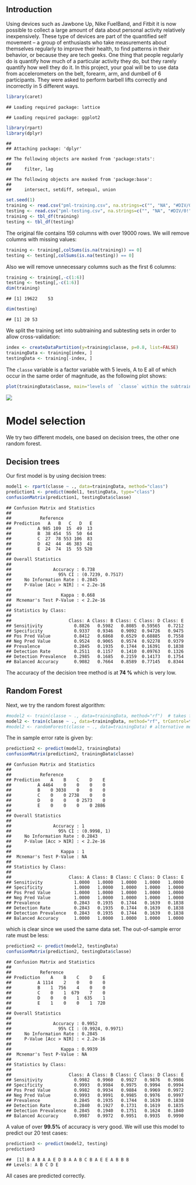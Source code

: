 Introduction
------------

Using devices such as Jawbone Up, Nike FuelBand, and Fitbit it is now possible to collect a large amount of data about personal activity relatively inexpensively. These type of devices are part of the quantified self movement – a group of enthusiasts who take measurements about themselves regularly to improve their health, to find patterns in their behavior, or because they are tech geeks. One thing that people regularly do is quantify how much of a particular activity they do, but they rarely quantify how well they do it. In this project, your goal will be to use data from accelerometers on the belt, forearm, arm, and dumbell of 6 participants. They were asked to perform barbell lifts correctly and incorrectly in 5 different ways.

``` r
library(caret)
```

    ## Loading required package: lattice

    ## Loading required package: ggplot2

``` r
library(rpart)
library(dplyr)
```

    ## 
    ## Attaching package: 'dplyr'

    ## The following objects are masked from 'package:stats':
    ## 
    ##     filter, lag

    ## The following objects are masked from 'package:base':
    ## 
    ##     intersect, setdiff, setequal, union

``` r
set.seed(1)
training <- read.csv("pml-training.csv", na.strings=c("", "NA", "#DIV/0!"), row.names = 1)
testing <- read.csv("pml-testing.csv", na.strings=c("", "NA", "#DIV/0!"), row.names = 1)
training <- tbl_df(training)
testing <- tbl_df(testing)
```

The original file contains 159 columns with over 19000 rows. We will remove columns with missing values:

``` r
training <- training[,colSums(is.na(training)) == 0]
testing <- testing[,colSums(is.na(testing)) == 0]
```

Also we will remove unnecessary columns such as the first 6 columns:

``` r
training <- training[,-c(1:6)]
testing <- testing[,-c(1:6)]
dim(training)
```

    ## [1] 19622    53

``` r
dim(testing)
```

    ## [1] 20 53

We split the training set into subtraining and subtesting sets in order to allow cross-validation:

``` r
index <- createDataPartition(y=training$classe, p=0.8, list=FALSE)
trainingData <- training[index, ]
testingData <- training[-index, ]
```

The `classe` variable is a factor variable with 5 levels, A to E all of which occur in the same order of magnitude, as the following plot shows:

``` r
plot(trainingData$classe, main="levels of  `classe` within the subtraining set", xlab="levels", ylab="frequency")
```

![](assignment_files/figure-markdown_github/unnamed-chunk-5-1.png)

Model selection
===============

We try two different models, one based on decision trees, the other one random forest.

Decision trees
--------------

Our first model is by using decision trees:

``` r
model1 <- rpart(classe ~ ., data=trainingData, method="class")
prediction1 <- predict(model1, testingData, type="class")
confusionMatrix(prediction1, testingData$classe)
```

    ## Confusion Matrix and Statistics
    ## 
    ##           Reference
    ## Prediction   A   B   C   D   E
    ##          A 985 109  15  49  13
    ##          B  38 454  55  50  64
    ##          C  27  78 553 106  83
    ##          D  42  44  46 383  41
    ##          E  24  74  15  55 520
    ## 
    ## Overall Statistics
    ##                                           
    ##                Accuracy : 0.738           
    ##                  95% CI : (0.7239, 0.7517)
    ##     No Information Rate : 0.2845          
    ##     P-Value [Acc > NIR] : < 2.2e-16       
    ##                                           
    ##                   Kappa : 0.668           
    ##  Mcnemar's Test P-Value : < 2.2e-16       
    ## 
    ## Statistics by Class:
    ## 
    ##                      Class: A Class: B Class: C Class: D Class: E
    ## Sensitivity            0.8826   0.5982   0.8085  0.59565   0.7212
    ## Specificity            0.9337   0.9346   0.9092  0.94726   0.9475
    ## Pos Pred Value         0.8412   0.6868   0.6529  0.68885   0.7558
    ## Neg Pred Value         0.9524   0.9065   0.9574  0.92278   0.9379
    ## Prevalence             0.2845   0.1935   0.1744  0.16391   0.1838
    ## Detection Rate         0.2511   0.1157   0.1410  0.09763   0.1326
    ## Detection Prevalence   0.2985   0.1685   0.2159  0.14173   0.1754
    ## Balanced Accuracy      0.9082   0.7664   0.8589  0.77145   0.8344

The accuracy of the decision tree method is at **74 %** which is very low.

Random Forest
-------------

Next, we try the random forest algorithm:

``` r
#model2 <- train(classe ~ ., data=trainingData, method="rf")  # takes forever
model2 <- train(classe ~ ., data=trainingData, method="rf", trControl=trainControl(method="none"), tuneGrid=data.frame(mtry=7)) # note by Mauricio Collaca on Coursera forum
#model2 <- randomForest(classe ~ ., data=trainingData) # alternative method
```

The in sample error rate is given by:

``` r
prediction2 <- predict(model2, trainingData)
confusionMatrix(prediction2, trainingData$classe)
```

    ## Confusion Matrix and Statistics
    ## 
    ##           Reference
    ## Prediction    A    B    C    D    E
    ##          A 4464    0    0    0    0
    ##          B    0 3038    0    0    0
    ##          C    0    0 2738    0    0
    ##          D    0    0    0 2573    0
    ##          E    0    0    0    0 2886
    ## 
    ## Overall Statistics
    ##                                      
    ##                Accuracy : 1          
    ##                  95% CI : (0.9998, 1)
    ##     No Information Rate : 0.2843     
    ##     P-Value [Acc > NIR] : < 2.2e-16  
    ##                                      
    ##                   Kappa : 1          
    ##  Mcnemar's Test P-Value : NA         
    ## 
    ## Statistics by Class:
    ## 
    ##                      Class: A Class: B Class: C Class: D Class: E
    ## Sensitivity            1.0000   1.0000   1.0000   1.0000   1.0000
    ## Specificity            1.0000   1.0000   1.0000   1.0000   1.0000
    ## Pos Pred Value         1.0000   1.0000   1.0000   1.0000   1.0000
    ## Neg Pred Value         1.0000   1.0000   1.0000   1.0000   1.0000
    ## Prevalence             0.2843   0.1935   0.1744   0.1639   0.1838
    ## Detection Rate         0.2843   0.1935   0.1744   0.1639   0.1838
    ## Detection Prevalence   0.2843   0.1935   0.1744   0.1639   0.1838
    ## Balanced Accuracy      1.0000   1.0000   1.0000   1.0000   1.0000

which is clear since we used the same data set. The out-of-sample error rate must be less:

``` r
prediction2 <- predict(model2, testingData)
confusionMatrix(prediction2, testingData$classe)
```

    ## Confusion Matrix and Statistics
    ## 
    ##           Reference
    ## Prediction    A    B    C    D    E
    ##          A 1114    2    0    0    0
    ##          B    1  756    4    0    0
    ##          C    0    1  679    7    0
    ##          D    0    0    1  635    1
    ##          E    1    0    0    1  720
    ## 
    ## Overall Statistics
    ##                                           
    ##                Accuracy : 0.9952          
    ##                  95% CI : (0.9924, 0.9971)
    ##     No Information Rate : 0.2845          
    ##     P-Value [Acc > NIR] : < 2.2e-16       
    ##                                           
    ##                   Kappa : 0.9939          
    ##  Mcnemar's Test P-Value : NA              
    ## 
    ## Statistics by Class:
    ## 
    ##                      Class: A Class: B Class: C Class: D Class: E
    ## Sensitivity            0.9982   0.9960   0.9927   0.9876   0.9986
    ## Specificity            0.9993   0.9984   0.9975   0.9994   0.9994
    ## Pos Pred Value         0.9982   0.9934   0.9884   0.9969   0.9972
    ## Neg Pred Value         0.9993   0.9991   0.9985   0.9976   0.9997
    ## Prevalence             0.2845   0.1935   0.1744   0.1639   0.1838
    ## Detection Rate         0.2840   0.1927   0.1731   0.1619   0.1835
    ## Detection Prevalence   0.2845   0.1940   0.1751   0.1624   0.1840
    ## Balanced Accuracy      0.9987   0.9972   0.9951   0.9935   0.9990

A value of over **99.5%** of accuracy is very good. We will use this model to predict our 20 test cases:

``` r
prediction3 <- predict(model2, testing)
prediction3
```

    ##  [1] B A B A A E D B A A B C B A E E A B B B
    ## Levels: A B C D E

All cases are predicted correctly.
